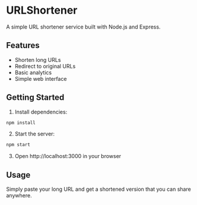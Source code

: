 # URLShortener

A simple URL shortener service built with Node.js and Express.

## Features

- Shorten long URLs
- Redirect to original URLs
- Basic analytics
- Simple web interface

## Getting Started

1. Install dependencies:
```bash
npm install
```

2. Start the server:
```bash
npm start
```

3. Open http://localhost:3000 in your browser

## Usage

Simply paste your long URL and get a shortened version that you can share anywhere.